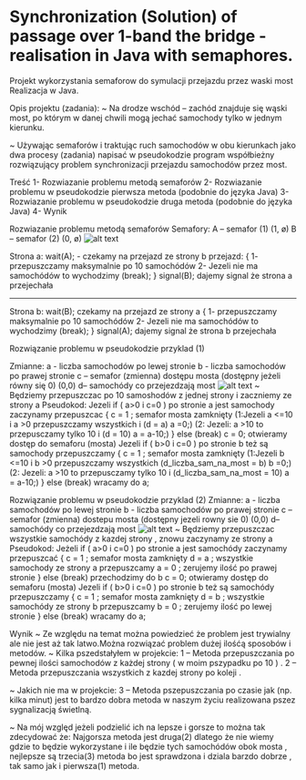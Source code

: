 # Synchronization (Solution) of passage over 1-band the bridge - realisation in Java with semaphores.
Projekt wykorzystania semaforow do symulacji przejazdu przez waski most Realizacja w Java.


Opis projektu (zadania):
 ~ Na drodze wschód – zachód znajduje się wąski most, po którym w danej chwili mogą jechać samochody tylko w jednym kierunku. 
 

~ Używając semaforów i traktując ruch samochodów w obu kierunkach jako dwa procesy (zadania) napisać w pseudokodzie program współbieżny rozwiązujący problem synchronizacji przejazdu samochodów przez most. 



Treść
1-	Rozwiazanie problemu metodą semaforów
2-	Rozwiazanie problemu w pseudokodzie pierwsza metoda (podobnie do języka Java)
3-	Rozwiazanie problemu w pseudokodzie druga metoda (podobnie do języka Java)
4-	Wynik





Rozwiazanie problemu metodą semaforów
Semafory:
A – semafor (1)  (1, ø)
B – semafor (2) (0, ø)
![alt text](https://pp.userapi.com/c851420/v851420223/a1313/HhG7Sn4nCAw.jpg)
 
Strona a:
wait(A); - czekamy na przejazd ze strony  b
przejazd:
{
1-	przepuszczamy maksymalnie po 10 samochódów
2-	Jezeli nie ma samochódów to wychodzimy (break);
}
signal(B); dajemy signal że strona a przejechała
_____________________________________________________
Strona b:
wait(B); czekamy na przejazd ze strony a
{
1-	przepuszczamy maksymalnie po 10 samochódów
2-	Jezeli nie ma samochódów to wychodzimy (break);
}
signal(A); dajemy signal że strona b przejechała



Rozwiązanie problemu w pseudokodzie przyklad (1)

Zmianne:
a - liczba samochodów po lewej stronie 
b - liczba samochodów po prawej stronie 
c – semafor (zmienna) dostępu mosta (dostępny jeżeli równy się 0) (0,0)
d– samochódy co przejezdzają most
 ![alt text](https://pp.userapi.com/c851420/v851420223/a1313/HhG7Sn4nCAw.jpg)
~ Będziemy przepuszczac po 10 samoshodów z jednej strony
i zaczniemy ze strony a 
Pseudokod:
Jezeli if ( a>0 i c=0 ) po stronie a jest samochody zaczynamy przepuszcac 
{
c = 1 ; semafor mosta zamknięty 
(1:Jezeli a <=10 i a >0 przepuszczamy wszystkich i (d = a) 
a =0;)
(2: Jezeli: a >10 to przepusczamy tylko 10 i (d = 10)
a = a-10;) 
} else (break)
c = 0; otwieramy dostęp do semaforu  (mosta)
Jezeli if ( b>0 i c=0 ) po stronie b też są samochody przepuszczamy
{
c = 1 ; semafor mosta zamknięty
 (1:Jezeli b <=10 i b >0 przepuszczamy wszystkich (d_liczba_sam_na_most = b)
b =0;)
(2: Jezeli: a >10 to przepusczamy tylko 10 i (d_liczba_sam_na_most = 10)
a = a-10;)
} else (break) wracamy do a; 




Rozwiązanie problemu w pseudokodzie przyklad (2)
Zmianne:
a - liczba samochodów po lewej stronie 
b - liczba samochodów po prawej stronie 
c – semafor (zmienna) dostepu mosta (dostępny jezeli rowny sie 0) (0,0)
d– samochódy co przejezdzają most
 ![alt text](https://pp.userapi.com/c851420/v851420223/a1313/HhG7Sn4nCAw.jpg)
~ Będziemy przepuszczac wszystkie samochódy z kazdej strony , znowu zaczynamy ze strony a
Pseudokod:
Jeżeli if ( a>0 i c=0 ) po stronie a jest samochódy zaczynamy przepuszcać
{
c = 1 ; semafor mosta zamknięty
d = a ; wszystkie samochody ze strony a przepuszcamy
a = 0 ; zerujemy ilość po prawej stronie
} else (break) przechodzimy do b
c = 0; otwieramy dostęp do semaforu  (mosta)
Jezeli if ( b>0 i c=0 ) po stronie b też są samochódy przepuszczamy
{
c = 1 ; semafor mosta zamknięty
d = b ; wszystkie samochódy ze strony b przepuszcamy
b = 0 ; zerujemy ilość po lewej stronie
} else (break) wracamy do a; 


Wynik
~ Ze względu na temat można powiedzieć że problem jest trywialny ale nie jest aż tak latwo.Można rozwiązać problem dużej ilośćą sposobów i metodów.
~ Kilka pszedstałyłem w projekcie:
1 – Metoda przepuszczania po pewnej ilości samochodów z każdej strony ( w moim pszypadku po 10 ) .
2 – Metoda przepuszczania wszystkich z kazdej strony po koleji .

~ Jakich nie ma w projekcie:
3 – Metoda pszepuszczania po czasie jak (np. kilka minut) 
jest to bardzo dobra metoda w naszym życiu realizowana pszez sygnalizacją świetlną.

~ Na mój względ jeżeli podzielić ich na lepsze i gorsze to można tak zdecydować że:
Najgorsza metoda jest druga(2) dlatego że nie wiemy gdzie to będzie wykorzystane i ile będzie tych samochódów obok mosta , nejlepsze są trzecia(3) metoda bo jest sprawdzona i dziala barzdo dobrze , tak samo jak i pierwsza(1) metoda.

